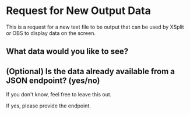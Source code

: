 # Request for New Output Data

This is a request for a new text file to be output that can be used by XSplit or OBS to display data on the screen.

## What data would you like to see?


## (Optional) Is the data already available from a JSON endpoint? (yes/no)

If you don't know, feel free to leave this out.

If yes, please provide the endpoint. 
